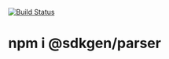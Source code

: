 [![Build Status](https://travis-ci.com/sdkgen/parser.svg?branch=master)](https://travis-ci.com/sdkgen/parser)

# npm i @sdkgen/parser